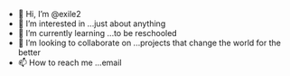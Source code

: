 - 👋 Hi, I’m @exile2
- 👀 I’m interested in ...just about anything
- 🌱 I’m currently learning ...to be reschooled
- 💞️ I’m looking to collaborate on ...projects that change the world for the better
- 📫 How to reach me ...email

<!---
exile2/exile2 is a ✨ special ✨ repository because its `README.md` (this file) appears on your GitHub profile.
You can click the Preview link to take a look at your changes.
--->
